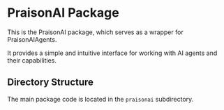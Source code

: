 # PraisonAI Package

This is the PraisonAI package, which serves as a wrapper for PraisonAIAgents.

It provides a simple and intuitive interface for working with AI agents and their capabilities.

## Directory Structure

The main package code is located in the `praisonai` subdirectory.
